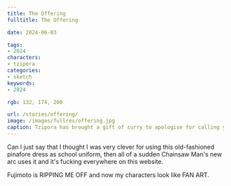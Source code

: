 ```yaml
---
title: The Offering
fulltitle: The Offering

date: 2024-06-03

tags:
- 2024
characters:
- tzipora
categories:
- sketch
keywords:
- 2024

rgb: 132, 174, 200

url: /stories/offering/
image: /images/fullres/offering.jpg
caption: Tzipora has brought a gift of curry to apologise for calling you a “poser” who “doesn’t really understand anything about trains.”
---
```

Can I just say that I thought I was very clever for using this old-fashioned pinafore dress as school uniform, then all of a sudden Chainsaw Man's new arc uses it and it's fucking everywhere on this website.

Fujimoto is RIPPING ME OFF and now my characters look like FAN ART.
